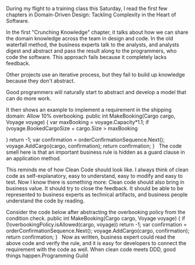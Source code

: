 During my flight to a training class this Saturday, I read the first few chapters in Domain-Driven Design: Tackling Complexity in the Heart of Software​.

In the first "Crunching Knowledge" chapter, it talks about how we can share the domain knowledge across the team in design and code.
In the old waterfall method, the business experts talk to the analysts, and analysts digest and abstract and pass the result along to the programmers, who code the software. This approach fails because it completely lacks feedback.

Other projects use an iterative process, but they fail to build up knowledge because they don't abstract.

Good programmers will naturally start to abstract and develop a model that can do more work.

It then shows an example to implement a requirement in the shipping domain: Allow 10% overbooking.
  public int MakeBooking(Cargo cargo, Voyage voyage)
        {
            var maxBooking = voyage.Capacity*1.1;
            if (voyage.BookedCargoSize + cargo.Size > maxBooking

)
                return -1;
            var confirmation = orderConfirmationSequence.Next();
            voyage.AddCargo(cargo, confirmation);
            return confirmation;
        }
‍
‍
The code smell here is that an important business rule is hidden as a guard clause in an application method.

This reminds me of how Clean Code should look like.
I always think of clean code as self-explanatory, easy to understand, easy to modify and easy to test.
Now I know there is something more: Clean code should also bring in business value.
It should try to close the feedback.
It should be able to be represented to business experts as technical artifacts, and business people understand the code by reading.

Consider the code below after abstracting the overbooking policy from the condition check.
 public int MakeBooking(Cargo cargo, Voyage voyage)
        {
            if (!overbookingPolicy.isAllowed(cargo, voyage))
                return -1;
            var confirmation = orderConfirmationSequence.Next();
            voyage.AddCargo(cargo, confirmation);
            return confirmation;
        }
‍
‍
Now as written, business expert could read the above code and verify the rule, and it is easy for developers to connect the requirement with the code as well.
When clean code meets DDD, good things happen.Programming Guild​
